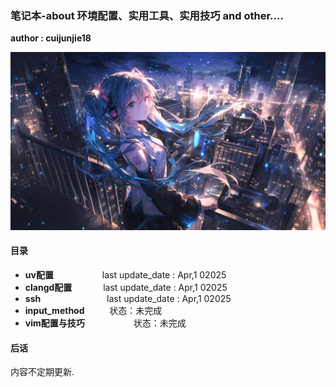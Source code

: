 ### 笔记本-about 环境配置、实用工具、实用技巧 and other....

**author : cuijunjie18**

![初音未来](background/blue_girl.png)

#### 目录

- **uv配置**        &emsp;&emsp;&emsp;&emsp;&emsp;    last update_date : Apr,1 02025
- **clangd配置**    &emsp;&emsp;&emsp;    last update_date : Apr,1 02025
- **ssh**            &emsp;&emsp;&emsp;&emsp;&emsp;&emsp;&emsp;   last update_date : Apr,1 02025
- **input_method**  &emsp; &emsp; 状态：未完成 
- **vim配置与技巧**   &emsp;&emsp; &emsp;&emsp;&emsp;状态：未完成

#### 后话

内容不定期更新.